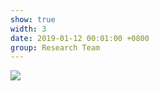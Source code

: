 ```yaml
---
show: true
width: 3
date: 2019-01-12 00:01:00 +0800
group: Research Team
---
```

<div>
    <img class="lazy w-100 rounded" src="{{ '/assets/images/team/teammeeting.jpg' | relative_url }}">
</div>

